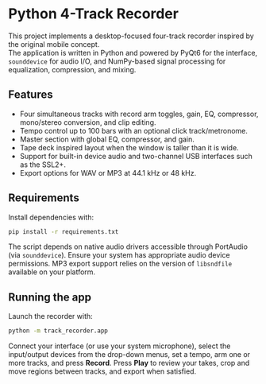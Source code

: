 # Python 4-Track Recorder

This project implements a desktop-focused four-track recorder inspired by the original mobile concept.  
The application is written in Python and powered by PyQt6 for the interface, `sounddevice` for audio I/O, and
NumPy-based signal processing for equalization, compression, and mixing.

## Features

- Four simultaneous tracks with record arm toggles, gain, EQ, compressor, mono/stereo conversion, and clip editing.
- Tempo control up to 100 bars with an optional click track/metronome.
- Master section with global EQ, compressor, and gain.
- Tape deck inspired layout when the window is taller than it is wide.
- Support for built-in device audio and two-channel USB interfaces such as the SSL2+.
- Export options for WAV or MP3 at 44.1 kHz or 48 kHz.

## Requirements

Install dependencies with:

```bash
pip install -r requirements.txt
```

The script depends on native audio drivers accessible through PortAudio (via `sounddevice`). Ensure your system has
appropriate audio device permissions. MP3 export support relies on the version of `libsndfile` available on your
platform.

## Running the app

Launch the recorder with:

```bash
python -m track_recorder.app
```

Connect your interface (or use your system microphone), select the input/output devices from the drop-down menus, set a tempo,
arm one or more tracks, and press **Record**. Press **Play** to review your takes, crop and move regions between tracks,
and export when satisfied.

